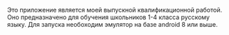   Это приложение является моей выпускной квалификационной работой.
  Оно предназначено для обучения школьников 1-4 класса русскому языку.
  Для запуска необоходим эмулятор на базе android 8 или выше.
